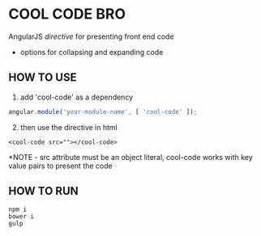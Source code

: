 # COOL CODE BRO

AngularJS *directive* for presenting front end code

- options for collapsing and expanding code

## HOW TO USE

1. add 'cool-code' as a dependency

```js
angular.module('your-module-name', [ 'cool-code' ]);
```

2. then use the directive in html

```
<cool-code src=""></cool-code>
```

*NOTE - src attribute must be an object literal, cool-code works with key value pairs to present the code

## HOW TO RUN

```
npm i
bower i
gulp
```


